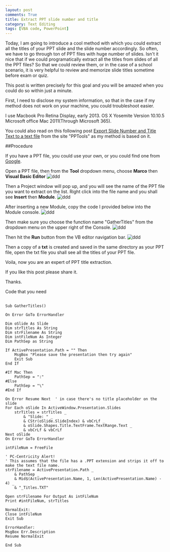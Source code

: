 ```yaml
---
layout: post
comments: True
title: Extract PPT slide number and title
category: Text Editing
tags: [VBA code, PowerPoint]
---
```


Today, I am going to introduce a cool method with which you could extract all the titles of your PPT slide and the slide number accordingly. So often, we have to go through ton of PPT files with huge number of slides. Isn't it nice that if we could programatically extract all the titles from slides of all the PPT files? So that we could review them, or in the case of a school scenario, it is very helpful to review and memorize slide titles sometime before exam or quiz.  

<!--break-->

This post is written precisely for this goal and you will be amazed when you could do so within just a minute. 

First, I need to disclose my system information, so that in the case if my method does not work on your machine, you could troubleshoot easier. 

I use
Macbook Pro Retina Display, early 2013. 
OS X Yosemite Version 10.10.5
Microsoft office Mac 2011(Through Microsoft 365). 


You could also read on this following post 
[Export Slide Number and Title Text to a text file](http://www.pptfaq.com/FAQ00332_Export_Slide_Number_and_Title_Text_to_a_text_file.htm) from the site "PPTools" as my method is based on it. 

##Procedure

If you have a PPT file, you could use your own, or you could find one from [Google](https://www.google.com/#q=regression+ppt). 

Open a PPT file, then from the **Tool** dropdown menu, choose **Marco** then **Visual Basic Editor**
![ddd](https://dl.dropboxusercontent.com/u/49272502/TextEditing%20Series%20Blog/assets/extractPPTSlideTitles/0f.png)

Then a Project window will pop up, and you will see the name of the PPT file you want to extract on the list. Right click into the file name and you shall see **Insert** then **Module**. 
![ddd](https://dl.dropboxusercontent.com/u/49272502/TextEditing%20Series%20Blog/assets/extractPPTSlideTitles/1f.png)

After inserting a new Module, copy the code I provided below into the Module console. 
![ddd](https://dl.dropboxusercontent.com/u/49272502/TextEditing%20Series%20Blog/assets/extractPPTSlideTitles/2f.png)

Then make sure you choose the function name "GatherTitles" from the dropdown menu on the upper right of the Console. 
![ddd](https://dl.dropboxusercontent.com/u/49272502/TextEditing%20Series%20Blog/assets/extractPPTSlideTitles/3f.png)

Then hit the **Run** button from the VB editor navigation bar. 
![ddd](https://dl.dropboxusercontent.com/u/49272502/TextEditing%20Series%20Blog/assets/extractPPTSlideTitles/4f.png)

Then a copy of a **txt** is created and saved in the same directory as your PPT file, open the txt file you shall see all the titles of your PPT file. 

Voila, now you are an expert of PPT title extraction. 

If you like this post please share it. 

Thanks. 


Code that you need

<pre>
	<code>
Sub GatherTitles()

On Error GoTo ErrorHandler

Dim oSlide As Slide
Dim strTitles As String
Dim strFilename As String
Dim intFileNum As Integer
Dim PathSep as String 

If ActivePresentation.Path = "" Then
    MsgBox "Please save the presentation then try again"
    Exit Sub
End If

#If Mac Then
    PathSep = ":"
#Else
    PathSep = "\"
#End If

On Error Resume Next  ' in case there's no title placeholder on the slide
For Each oSlide In ActiveWindow.Presentation.Slides
    strTitles = strTitles _
        & "Slide: " _
        & CStr(oSlide.SlideIndex) & vbCrLf _
        & oSlide.Shapes.Title.TextFrame.TextRange.Text _
        & vbCrLf & vbCrLf
Next oSlide
On Error GoTo ErrorHandler

intFileNum = FreeFile

' PC-Centricity Alert!
' This assumes that the file has a .PPT extension and strips it off to make the text file name.
strFilename = ActivePresentation.Path _
    & PathSep _
    & Mid$(ActivePresentation.Name, 1, Len(ActivePresentation.Name) - 4) _
    & "_Titles.TXT"

Open strFilename For Output As intFileNum
Print #intFileNum, strTitles

NormalExit:
Close intFileNum
Exit Sub

ErrorHandler:
MsgBox Err.Description
Resume NormalExit

End Sub
	</code>
</pre>
